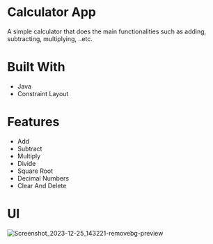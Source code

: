 # Calculator App
A simple calculator that does the main functionalities such as adding, subtracting, multiplying, ..etc.

# Built  With
* Java
* Constraint Layout

# Features
* Add
* Subtract
* Multiply
* Divide
* Square Root
* Decimal Numbers
* Clear And Delete

# UI
![Screenshot_2023-12-25_143221-removebg-preview](https://github.com/NadaMuhammed/CalculatorApp/assets/93039383/ccc3c44d-278a-4cbd-897f-e145cf51812d)
